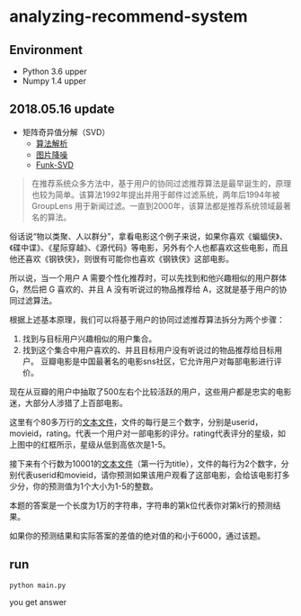 # analyzing-recommend-system
## Environment 
- Python 3.6 upper
- Numpy 1.4 upper

## 2018.05.16 update
- 矩阵奇异值分解（SVD）
    - [算法解析](https://github.com/ThomasHuai/Recommend/tree/master/matrix_factorization/svd)
    - [图片降噪](https://github.com/ThomasHuai/Recommend/tree/master/matrix_factorization/svd/image_denoising)
    - [Funk-SVD](https://github.com/ThomasHuai/Recommend/blob/master/matrix_factorization/svd/svd.pyx)

> 在推荐系统众多方法中，基于用户的协同过滤推荐算法是最早诞生的，原理也较为简单。该算法1992年提出并用于邮件过滤系统，两年后1994年被 GroupLens 用于新闻过滤。一直到2000年，该算法都是推荐系统领域最著名的算法。

俗话说“物以类聚、人以群分”，拿看电影这个例子来说，如果你喜欢《蝙蝠侠》、《碟中谍》、《星际穿越》、《源代码》等电影，另外有个人也都喜欢这些电影，而且他还喜欢《钢铁侠》，则很有可能你也喜欢《钢铁侠》这部电影。

所以说，当一个用户 A 需要个性化推荐时，可以先找到和他兴趣相似的用户群体 G，然后把 G 喜欢的、并且 A 没有听说过的物品推荐给 A，这就是基于用户的协同过滤算法。

根据上述基本原理，我们可以将基于用户的协同过滤推荐算法拆分为两个步骤：

1. 找到与目标用户兴趣相似的用户集合。
2. 找到这个集合中用户喜欢的、并且目标用户没有听说过的物品推荐给目标用户。
豆瓣电影是中国最著名的电影sns社区，它允许用户对每部电影进行评价。 


现在从豆瓣的用户中抽取了500左右个比较活跃的用户，这些用户都是忠实的电影迷，大部分人涉猎了上百部电影。

这里有个80多万行的[文本文件]("http://www.qlcoder.com/download/train.txt")，文件的每行是三个数字，分别是userid，movieid，rating。代表一个用户对一部电影的评分。rating代表评分的星级，如上图中的红框所示，星级从低到高依次是1-5。

接下来有个行数为10001的[文本文件]("http://www.qlcoder.com/download/test.txt")（第一行为title），文件的每行为2个数字，分别代表userid和movieid，请你预测如果该用户观看了这部电影，会给该电影打多少分，你的预测值为1个大小为1-5的整数。

本题的答案是一个长度为1万的字符串，字符串的第k位代表你对第k行的预测结果。

如果你的预测结果和实际答案的差值的绝对值的和小于6000，通过该题。


## run
```
python main.py
```

you get answer